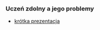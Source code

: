 ### Uczeń zdolny a jego problemy
- [krótka prezentacja](https://docs.google.com/presentation/d/1RbVkIgxk8FRmNTjWm3o1xCOnrKDKcjFL9CV0k_H9yQQ/edit?usp=sharing)
